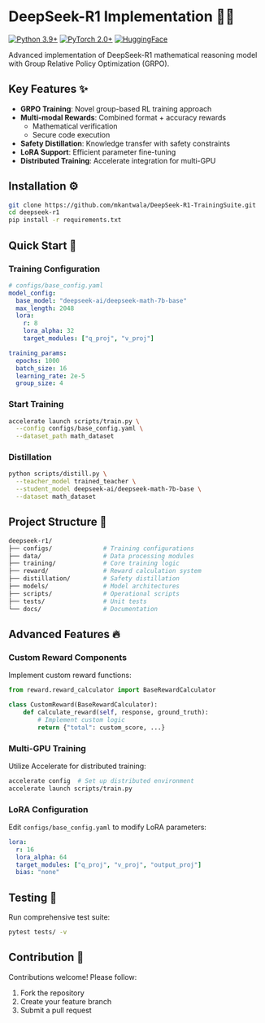 # DeepSeek-R1 Implementation 🧠➗

[![Python 3.9+](https://img.shields.io/badge/python-3.9+-blue.svg)](https://www.python.org/downloads/)
[![PyTorch 2.0+](https://img.shields.io/badge/pytorch-2.0+-red.svg)](https://pytorch.org/)
[![HuggingFace](https://img.shields.io/badge/%F0%9F%A4%97-HuggingFace-yellow)](https://huggingface.co/)

Advanced implementation of DeepSeek-R1 mathematical reasoning model with Group Relative Policy Optimization (GRPO).

## Key Features ✨

- **GRPO Training**: Novel group-based RL training approach
- **Multi-modal Rewards**: Combined format + accuracy rewards
  - Mathematical verification
  - Secure code execution
- **Safety Distillation**: Knowledge transfer with safety constraints
- **LoRA Support**: Efficient parameter fine-tuning
- **Distributed Training**: Accelerate integration for multi-GPU

## Installation ⚙️

```bash
git clone https://github.com/mkantwala/DeepSeek-R1-TrainingSuite.git
cd deepseek-r1
pip install -r requirements.txt
```

## Quick Start 🚀

### Training Configuration

```yaml
# configs/base_config.yaml
model_config:
  base_model: "deepseek-ai/deepseek-math-7b-base"
  max_length: 2048
  lora:
    r: 8
    lora_alpha: 32
    target_modules: ["q_proj", "v_proj"]

training_params:
  epochs: 1000
  batch_size: 16
  learning_rate: 2e-5
  group_size: 4
```

### Start Training

```bash
accelerate launch scripts/train.py \
  --config configs/base_config.yaml \
  --dataset_path math_dataset
```

### Distillation

```bash
python scripts/distill.py \
  --teacher_model trained_teacher \
  --student_model deepseek-ai/deepseek-math-7b-base \
  --dataset math_dataset
```

## Project Structure 📂

```bash
deepseek-r1/
├── configs/              # Training configurations
├── data/                 # Data processing modules
├── training/             # Core training logic
├── reward/               # Reward calculation system
├── distillation/         # Safety distillation
├── models/               # Model architectures
├── scripts/              # Operational scripts
├── tests/                # Unit tests
└── docs/                 # Documentation
```

## Advanced Features 🔥

### Custom Reward Components

Implement custom reward functions:

```python
from reward.reward_calculator import BaseRewardCalculator

class CustomReward(BaseRewardCalculator):
    def calculate_reward(self, response, ground_truth):
        # Implement custom logic
        return {"total": custom_score, ...}
```

### Multi-GPU Training

Utilize Accelerate for distributed training:

```bash
accelerate config  # Set up distributed environment
accelerate launch scripts/train.py
```

### LoRA Configuration

Edit `configs/base_config.yaml` to modify LoRA parameters:

```yaml
lora:
  r: 16
  lora_alpha: 64
  target_modules: ["q_proj", "v_proj", "output_proj"]
  bias: "none"
```

## Testing 🧪

Run comprehensive test suite:

```bash
pytest tests/ -v
```

## Contribution 🤝

Contributions welcome! Please follow:

1. Fork the repository
2. Create your feature branch
3. Submit a pull request
